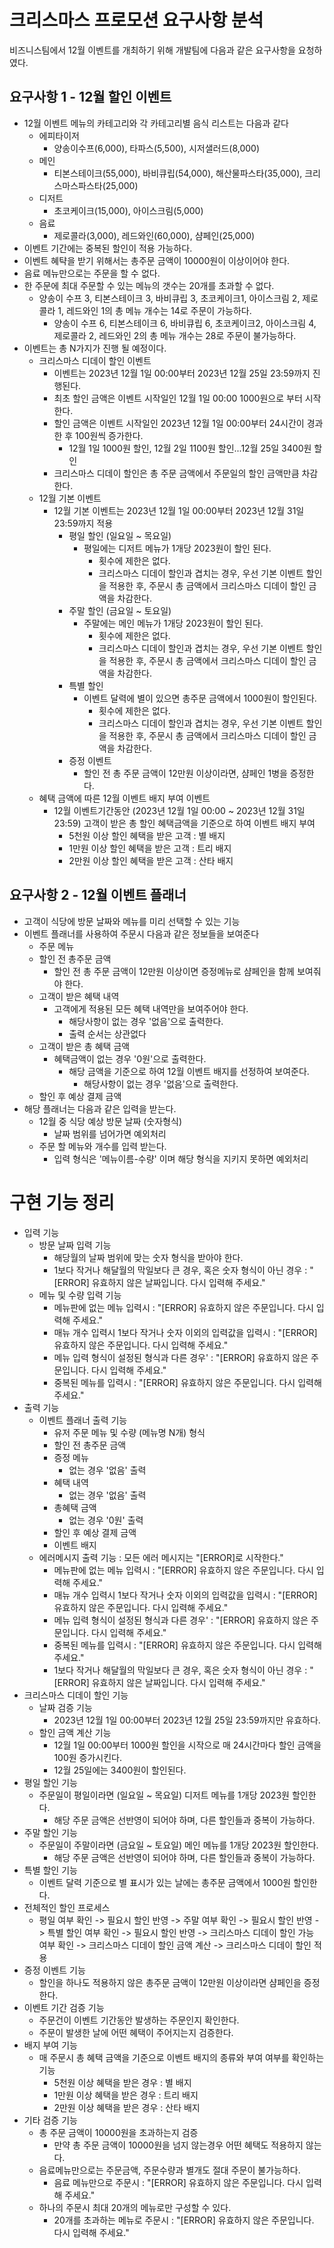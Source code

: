 # 크리스마스 프로모션 요구사항 분석
비즈니스팀에서 12월 이벤트를 개최하기 위해 개발팀에 다음과 같은 요구사항을 요청하였다.

## 요구사항 1 - 12월 할인 이벤트
- 12월 이벤트 메뉴의 카테고리와 각 카테고리별 음식 리스트는 다음과 같다
  - 에피타이저
    - 양송이수프(6,000), 타파스(5,500), 시저샐러드(8,000)
  - 메인
    - 티본스테이크(55,000), 바비큐립(54,000), 해산물파스타(35,000), 크리스마스파스타(25,000)
  - 디저트
    - 초코케이크(15,000), 아이스크림(5,000)
  - 음료
    - 제로콜라(3,000), 레드와인(60,000), 샴페인(25,000)
- 이벤트 기간에는 중복된 할인이 적용 가능하다.
- 이벤트 혜탹을 받기 위해서는 총주문 금액이 10000원이 이상이어야 한다.
- 음료 메뉴만으로는 주문을 할 수 없다.
- 한 주문에 최대 주문할 수 있는 메뉴의 갯수는 20개를 초과할 수 없다.
  - 양송이 수프 3, 티본스테이크 3, 바비큐립 3, 초코케이크1, 아이스크림 2, 제로콜라 1, 레드와인 1의 총 메뉴 개수는 14로 주문이 가능하다.
    - 양송이 수프 6, 티본스테이크 6, 바비큐립 6, 초코케이크2, 아이스크림 4, 제로콜라 2, 레드와인 2의 총 메뉴 개수는 28로 주문이 불가능하다.
- 이벤트는 총 N가지가 진행 될 예정이다.
   -  크리스마스 디데이 할인 이벤트
      - 이벤트는 2023년 12월 1일 00:00부터 2023년 12월 25일 23:59까지 진행된다.
      - 최초 할인 금액은 이벤트 시작일인 12월 1일 00:00 1000원으로 부터 시작한다.
      - 할인 금액은 이벤트 시작일인 2023년 12월 1일 00:00부터 24시간이 경과한 후 100원씩 증가한다.
        - 12월 1일 1000원 할인, 12월 2일 1100원 할인...12월 25일 3400원 할인
      - 크리스마스 디데이 할인은 총 주문 금액에서 주문일의 할인 금액만큼 차감한다.
  - 12월 기본 이벤트
    - 12월 기본 이벤트는 2023년 12월 1일 00:00부터 2023년 12월 31일 23:59까지 적용
      - 평일 할인 (일요일 ~ 목요일)
        - 평일에는 디저트 메뉴가 1개당 2023원이 할인 된다.
          - 횟수에 제한은 없다.
          - 크리스마스 디데이 할인과 겹치는 경우, 우선 기본 이벤트 할인을 적용한 후, 주문시 총 금액에서 크리스마스 디데이 할인 금액을 차감한다.
      - 주말 할인 (금요일 ~ 토요일)
        - 주말에는 메인 메뉴가 1개당 2023원이 할인 된다.
          - 횟수에 제한은 없다.
          - 크리스마스 디데이 할인과 겹치는 경우, 우선 기본 이벤트 할인을 적용한 후, 주문시 총 금액에서 크리스마스 디데이 할인 금액을 차감한다.
      - 특별 할인
        - 이벤트 달력에 별이 있으면 총주문 금액에서 1000원이 할인된다.
          - 횟수에 제한은 없다.
          - 크리스마스 디데이 할인과 겹치는 경우, 우선 기본 이벤트 할인을 적용한 후, 주문시 총 금액에서 크리스마스 디데이 할인 금액을 차감한다.
      - 증정 이벤트
        - 할인 전 총 주문 금액이 12만원 이상이라면, 샴페인 1병을 증정한다.
  - 혜택 금액에 따른 12월 이벤트 배지 부여 이벤트
    - 12월 이벤트기간동안 (2023년 12월 1일 00:00 ~ 2023년 12월 31일 23:59) 고객이 받은 총 할인 혜택금액을 기준으로 하여 이벤트 배지 부여
      - 5천원 이상 할인 혜택을 받은 고객 : 별 배지
      - 1만원 이상 할인 혜택을 받은 고객 : 트리 배지
      - 2만원 이상 할인 혜택을 받은 고객 : 산타 배지
## 요구사항 2 - 12월 이벤트 플래너
- 고객이 식당에 방문 날짜와 메뉴를 미리 선택할 수 있는 기능
- 이벤트 플래너를 사용하여 주문시 다음과 같은 정보들을 보여준다
  - 주문 메뉴
  - 할인 전 총주문 금액
    - 할인 전 총 주문 금액이 12만원 이상이면 증정메뉴로 샴페인을 함께 보여줘야 한다.
  - 고객이 받은 혜택 내역
    - 고객에게 적용된 모든 혜택 내역만을 보여주어야 한다.
      - 해당사항이 없는 경우 '없음'으로 출력한다.
      - 출력 순서는 상관없다
  - 고객이 받은 총 혜택 금액
    - 혜택금액이 없는 경우 '0원'으로 출력한다. 
      - 해당 금액을 기준으로 하여 12월 이벤트 배지를 선정하여 보여준다.
        - 해당사항이 없는 경우 '없음'으로 출력한다.
  - 할인 후 예상 결제 금액
- 해당 플래너는 다음과 같은 입력을 받는다.
  - 12월 중 식당 예상 방문 날짜 (숫자형식)
    - 날짜 범위를 넘어가면 예외처리
  - 주문 할 메뉴와 개수를 입력 받는다.
    - 입력 형식은 '메뉴이름-수량' 이며 해당 형식을 지키지 못하면 예외처리


# 구현 기능 정리
- 입력 기능
  - 방문 날짜 입력 기능
    - 해당월의 날짜 범위에 맞는 숫자 형식을 받아야 한다.
    - 1보다 작거나 해달월의 막일보다 큰 경우, 혹은 숫자 형식이 아닌 경우 : "[ERROR] 유효하지 않은 날짜입니다. 다시 입력해 주세요."
  - 메뉴 및 수량 입력 기능
    - 메뉴판에 없는 메뉴 입력시 : "[ERROR] 유효하지 않은 주문입니다. 다시 입력해 주세요."
    - 매뉴 개수 입력시 1보다 작거나 숫자 이외의 입력값을 입력시 : "[ERROR] 유효하지 않은 주문입니다. 다시 입력해 주세요."
    - 메뉴 입력 형식이 설정된 형식과 다른 경우' : "[ERROR] 유효하지 않은 주문입니다. 다시 입력해 주세요."
    - 중복된 메뉴를 입력시 : "[ERROR] 유효하지 않은 주문입니다. 다시 입력해 주세요."
- 출력 기능
  - 이벤트 플래너 출력 기능
    - 유저 주문 메뉴 및 수량 (메뉴명 N개) 형식
    - 할인 전 총주문 금액
    - 증정 메뉴
      - 없는 경우 '없음' 출력
    - 혜택 내역
      - 없는 경우 '없음' 출력
    - 총혜택 금액
      - 없는 경우 '0원' 출력
    - 할인 후 예상 결제 금액
    -  이벤트 배지 
  - 에러메시지 출력 기능 : 모든 에러 메시지는 "[ERROR]로 시작한다."
    - 메뉴판에 없는 메뉴 입력시 : "[ERROR] 유효하지 않은 주문입니다. 다시 입력해 주세요."
    - 매뉴 개수 입력시 1보다 작거나 숫자 이외의 입력값을 입력시 : "[ERROR] 유효하지 않은 주문입니다. 다시 입력해 주세요."
    - 메뉴 입력 형식이 설정된 형식과 다른 경우' : "[ERROR] 유효하지 않은 주문입니다. 다시 입력해 주세요."
    - 중복된 메뉴를 입력시 : "[ERROR] 유효하지 않은 주문입니다. 다시 입력해 주세요."
    - 1보다 작거나 해달월의 막일보다 큰 경우, 혹은 숫자 형식이 아닌 경우 : "[ERROR] 유효하지 않은 날짜입니다. 다시 입력해 주세요."
- 크리스마스 디데이 할인 기능
  - 날짜 검증 기능
    - 2023년 12월 1일 00:00부터 2023년 12월 25일 23:59까지만 유효하다.
  - 할인 금액 계산 기능
    - 12월 1일 00:00부터 1000원 할인을 시작으로 매 24시간마다 할인 금액을 100원 증가시킨다.
    - 12월 25일에는 3400원이 할인된다.
- 평일 할인 기능
  - 주문일이 평일이라면 (일요일 ~ 목요일) 디저트 메뉴를 1개당 2023원 할인한다.
    - 해당 주문 금액은 선반영이 되어야 하며, 다른 할인들과 중복이 가능하다.
- 주말 할인 기능
  - 주문일이 주말이라면 (금요일 ~ 토요일) 메인 메뉴를 1개당 2023원 할인한다.
    -  해당 주문 금액은 선반영이 되어야 하며, 다른 할인들과 중복이 가능하다.
- 특별 할인 기능
  - 이벤트 달력 기준으로 별 표시가 있는 날에는 총주문 금액에서 1000원 할인한다.
- 전체적인 할인 프로세스
  - 평일 여부 확인 -> 필요시 할인 반영 -> 주말 여부 확인 -> 필요시 할인 반영 -> 특별 할인 여부 확인 -> 필요시 할인 반영 -> 크리스마스 디데이 할인 가능 여부 확인 -> 크리스마스 디데이 할인 금액 계산 -> 크리스마스 디데이 할인 적용
- 증정 이벤트 기능
  - 할인을 하나도 적용하지 않은 총주문 금액이 12만원 이상이라면 샴페인을 증정한다.
- 이벤트 기간 검증 기능
  - 주문건이 이벤트 기간동안 발생하는 주문인지 확인한다.
  - 주문이 발생한 날에 어떤 혜택이 주어지는지 검증한다.
- 배지 부여 기능
  - 매 주문시 총 혜택 금액을 기준으로 이벤트 배지의 종류와 부여 여부를 확인하는 기능
    -  5천원 이상 혜택을 받은 경우 : 별 배지
    -  1만원 이상 혜택을 받은 경우 : 트리 배지
    -  2만원 이상 혜택을 받은 경우 : 산타 배지
- 기타 검증 기능
  - 총 주문 금액이 10000원을 초과하는지 검증
    -  만약 총 주문 금액이 10000원을 넘지 않는경우 어떤 혜택도 적용하지 않는다.
  - 음료메뉴만으로는 주문금액, 주문수량과 별개도 절대 주문이 불가능하다.
    - 음료 메뉴만으로 주문시 : "[ERROR] 유효하지 않은 주문입니다. 다시 입력해 주세요."
  - 하나의 주문시 최대 20개의 메뉴로만 구성할 수 있다.
    - 20개를 초과하는 메뉴로 주문시 : "[ERROR] 유효하지 않은 주문입니다. 다시 입력해 주세요."